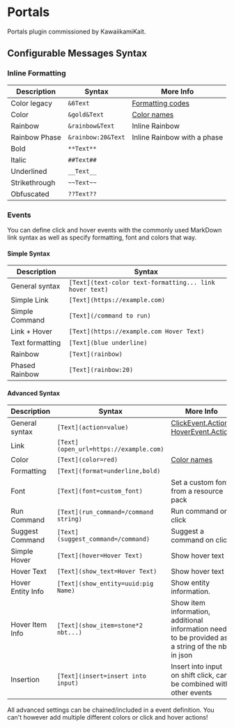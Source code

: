 # Portals
Portals plugin commissioned by KawaiikamiKait.

## Configurable Messages Syntax

### Inline Formatting
Description   | Syntax             | More Info
 --------------|--------------------|---------------------------------------------------------------------
Color legacy  |` &6Text           `| [Formatting codes](https://minecraft.gamepedia.com/Formatting_codes)
Color         |` &gold&Text       `| [Color names](https://minecraft.gamepedia.com/Formatting_codes)
Rainbow       |` &rainbow&Text    `| Inline Rainbow
Rainbow Phase |` &rainbow:20&Text `| Inline Rainbow with a phase
Bold          |` **Text**         `|
Italic        |` ##Text##         `|
Underlined    |` __Text__         `|
Strikethrough |` ~~Text~~         `|
Obfuscated    |` ??Text??         `|

### Events ###
You can define click and hover events with the commonly used MarkDown link syntax
as well as specify formatting, font and colors that way.

#### Simple Syntax
Description                    | Syntax
 -------------------------------|---------------------------------------------------------
General syntax                 |` [Text](text-color text-formatting... link hover text) `
Simple Link                    |` [Text](https://example.com)                           `
Simple Command                 |` [Text](/command to run)                               `
Link + Hover                   |` [Text](https://example.com Hover Text)                `
Text formatting                |` [Text](blue underline)                                `
Rainbow                        |` [Text](rainbow)                                       `
Phased Rainbow                 |` [Text](rainbow:20)                                       `

#### Advanced Syntax
Description        | Syntax                                 | More Info
 -------------------|----------------------------------------|----
General syntax     |` [Text](action=value)                 `| [ClickEvent.Action](https://ci.md-5.net/job/BungeeCord/ws/chat/target/apidocs/net/md_5/bungee/api/chat/ClickEvent.Action.html), [HoverEvent.Action](https://ci.md-5.net/job/BungeeCord/ws/chat/target/apidocs/net/md_5/bungee/api/chat/HoverEvent.Action.html)
Link               |` [Text](open_url=https://example.com) `|
Color              |` [Text](color=red)                    `| [Color names](https://minecraft.gamepedia.com/Formatting_codes)
Formatting         |` [Text](format=underline,bold)        `|
Font               |` [Text](font=custom_font)             `| Set a custom font from a resource pack
Run Command        |` [Text](run_command=/command string)  `| Run command on click
Suggest Command    |` [Text](suggest_command=/command)     `| Suggest a command on click
Simple Hover       |` [Text](hover=Hover Text)             `| Show hover text
Hover Text         |` [Text](show_text=Hover Text)         `| Show hover text
Hover Entity Info  |` [Text](show_entity=uuid:pig Name)    `| Show entity information.
Hover Item Info    |` [Text](show_item=stone*2 nbt...)     `| Show item information, additional information needs to be provided as a string of the nbt in json
Insertion          |` [Text](insert=insert into input)     `| Insert into input on shift click, can be combined with other events

All advanced settings can be chained/included in a event definition.
You can't however add multiple different colors or click and hover actions!
